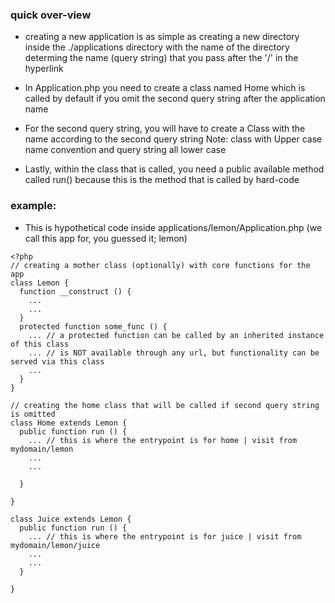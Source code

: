 ### quick over-view
* creating a new application is as simple as creating a new directory
inside the ./applications directory with the name of the directory
determing the name (query string) that you pass after the '/' in the hyperlink

* In Application.php you need to create a class named Home which is called by
default if you omit the second query string after the application name

* For the second query string, you will have to create a Class with the name
according to the second query string
Note: class with Upper case name convention and query string all lower case

* Lastly, within the class that is called, you need a public available method
called run() because this is the method that is called by hard-code

### example:
* This is hypothetical code inside applications/lemon/Application.php (we call this app for, you guessed it; lemon)
```
<?php
// creating a mother class (optionally) with core functions for the app
class Lemon {
  function __construct () {
    ...
    ...
  }
  protected function some_func () {
    ... // a protected function can be called by an inherited instance of this class
    ... // is NOT available through any url, but functionality can be served via this class
    ...
  }
}

// creating the home class that will be called if second query string is omitted
class Home extends Lemon {
  public function run () {
    ... // this is where the entrypoint is for home | visit from mydomain/lemon
    ...
    ...

  }

}

class Juice extends Lemon {
  public function run () {
    ... // this is where the entrypoint is for juice | visit from mydomain/lemon/juice
    ...
    ...
  }

}

```
